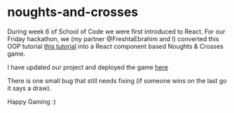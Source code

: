 # noughts-and-crosses

During week 6 of School of Code we were first introduced to React. For our Friday hackathon, we (my partner @FreshtaEbrahim and I) converted this OOP tutorial [this tutorial](https://reactjs.org/tutorial/tutorial.html) into a React component based Noughts & Crosses game.

I have updated our project and deployed the game [here](https://elephants-and-giraffes.netlify.app/)

There is one small bug that still needs fixing (if someone wins on the last go it says a draw).

Happy Gaming :)

